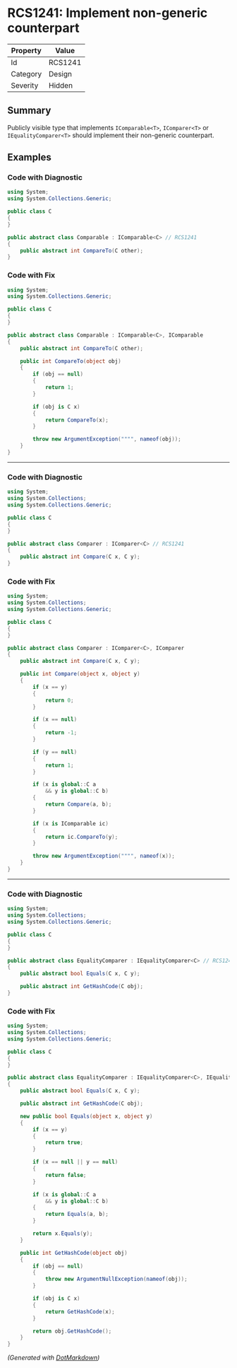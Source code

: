 # RCS1241: Implement non\-generic counterpart

| Property | Value   |
| -------- | ------- |
| Id       | RCS1241 |
| Category | Design  |
| Severity | Hidden  |

## Summary

Publicly visible type that implements `IComparable<T>`, `IComparer<T>` or `IEqualityComparer<T>` should implement their non-generic counterpart.

## Examples

### Code with Diagnostic

```csharp
using System;
using System.Collections.Generic;

public class C
{
}

public abstract class Comparable : IComparable<C> // RCS1241
{
    public abstract int CompareTo(C other);
}
```

### Code with Fix

```csharp
using System;
using System.Collections.Generic;

public class C
{
}

public abstract class Comparable : IComparable<C>, IComparable
{
    public abstract int CompareTo(C other);

    public int CompareTo(object obj)
    {
        if (obj == null)
        {
            return 1;
        }

        if (obj is C x)
        {
            return CompareTo(x);
        }

        throw new ArgumentException("""", nameof(obj));
    }
}
```

- - -

### Code with Diagnostic

```csharp
using System;
using System.Collections;
using System.Collections.Generic;

public class C
{
}

public abstract class Comparer : IComparer<C> // RCS1241
{
    public abstract int Compare(C x, C y);
}
```

### Code with Fix

```csharp
using System;
using System.Collections;
using System.Collections.Generic;

public class C
{
}

public abstract class Comparer : IComparer<C>, IComparer
{
    public abstract int Compare(C x, C y);

    public int Compare(object x, object y)
    {
        if (x == y)
        {
            return 0;
        }

        if (x == null)
        {
            return -1;
        }

        if (y == null)
        {
            return 1;
        }

        if (x is global::C a
            && y is global::C b)
        {
            return Compare(a, b);
        }

        if (x is IComparable ic)
        {
            return ic.CompareTo(y);
        }

        throw new ArgumentException("""", nameof(x));
    }
}
```

- - -

### Code with Diagnostic

```csharp
using System;
using System.Collections;
using System.Collections.Generic;

public class C
{
}

public abstract class EqualityComparer : IEqualityComparer<C> // RCS1241
{
    public abstract bool Equals(C x, C y);

    public abstract int GetHashCode(C obj);
}
```

### Code with Fix

```csharp
using System;
using System.Collections;
using System.Collections.Generic;

public class C
{
}

public abstract class EqualityComparer : IEqualityComparer<C>, IEqualityComparer
{
    public abstract bool Equals(C x, C y);

    public abstract int GetHashCode(C obj);

    new public bool Equals(object x, object y)
    {
        if (x == y)
        {
            return true;
        }

        if (x == null || y == null)
        {
            return false;
        }

        if (x is global::C a
            && y is global::C b)
        {
            return Equals(a, b);
        }

        return x.Equals(y);
    }

    public int GetHashCode(object obj)
    {
        if (obj == null)
        {
            throw new ArgumentNullException(nameof(obj));
        }

        if (obj is C x)
        {
            return GetHashCode(x);
        }

        return obj.GetHashCode();
    }
}
```


*\(Generated with [DotMarkdown](http://github.com/JosefPihrt/DotMarkdown)\)*